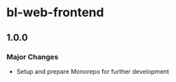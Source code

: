 # bl-web-frontend

## 1.0.0
### Major Changes

- Setup and prepare Monorepo for further development
